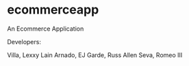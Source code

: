 # ecommerceapp

An Ecommerce Application

Developers:

Villa, Lexxy Lain
Arnado, EJ
Garde, Russ Allen
Seva, Romeo III